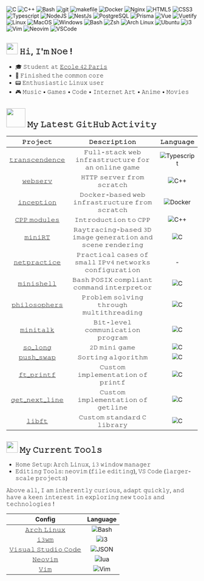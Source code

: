 ![C](https://img.shields.io/badge/-c-%23181717?logo=c)
![C++](https://img.shields.io/badge/-c%2B%2B-%23181717?logo=c%2B%2B&logoColor=%2300599C)
![Bash](https://img.shields.io/badge/-Bash-%2323181717?logo=gnubash&logoColor=%234EAA25)
![git](https://img.shields.io/badge/-Git-%23181717?logo=git)
![makefile](https://img.shields.io/badge/-Makefile-%23181717?logo=gnubash)
![Docker](https://img.shields.io/badge/-Docker-%23181717?logo=docker&logoColor=%232496ED)
![Nginx](https://img.shields.io/badge/-Nginx-%2323181717?logo=nginx&logoColor=%23009639)
![HTML5](https://img.shields.io/badge/-HTML-%23181717?logo=html5&logoColor=%23E34F26)
![CSS3](https://img.shields.io/badge/-CSS-%23181717?logo=css3&logoColor=%231572B6)
![Typescript](https://img.shields.io/badge/-Typescript-%23181717?logo=typescript&logoColor=%233178C6)
![NodeJS](https://img.shields.io/badge/-Node.JS-%23181717?logo=nodedotjs&logoColor=%23339933)
![NestJs](https://img.shields.io/badge/-NestJS-%23181717?logo=nestjs&logoColor=%23E0234E)
![PostgreSQL](https://img.shields.io/badge/-PostgreSQL-%23181717?logo=postgresql&logoColor=%234169E1)
![Prisma](https://img.shields.io/badge/-Prisma-%23181717?logo=prisma&logoColor=%232D3748)
![Vue](https://img.shields.io/badge/-Vue.js-%23181717?logo=vuedotjs&logoColor=%234FC08D)
![Vuetify](https://img.shields.io/badge/-Vuetify-%23181717?logo=vuetify&logoColor=%231867C0)
![Linux](https://img.shields.io/badge/-Linux-%23181717?logo=linux&logoColor=%23FCC624)
![MacOS](https://img.shields.io/badge/-MacOS-%23181717?logo=apple&logoColor=%23999999)
![Windows](https://img.shields.io/badge/-Windows-%23181717?logo=windows&logoColor=%230078D6)
![Bash](https://img.shields.io/badge/-Bash-%2323181717?logo=gnubash&logoColor=%234EAA25)
![Zsh](https://img.shields.io/badge/-zsh-%2323181717?logo=zsh&logoColor=%23F15A24)
![Arch Linux](https://img.shields.io/badge/-Arch%20Linux-%2323181717?logo=archlinux&logoColor=%231793D1)
![Ubuntu](https://img.shields.io/badge/-Ubuntu-%2323181717?logo=ubuntu&logoColor=%23E95420)
![i3](https://img.shields.io/badge/-i3wm-%2323181717?logo=i3&logoColor=%2325A8E0)
![Vim](https://img.shields.io/badge/-Vim-%2323181717?logo=vim&logoColor=%23019733)
![Neovim](https://img.shields.io/badge/-Neovim-%23181717?logo=neovim&logoColor=%2357A143)
![VSCode](https://img.shields.io/badge/-VSCode-%23181717?logo=visualstudiocode&logoColor=%23007ACC)

<h2> <img src="https://media0.giphy.com/media/bnzH3tEHjdDuU/giphy.webp?cid=ecf05e47j4g2yreyzwzndtpr0yx2011nsugqohj6e78d3k00&ep=v1_gifs_search&rid=giphy.webp&ct=s" height="30"> 𝙷𝚒, 𝙸'𝚖 𝙽𝚘𝚎 !</h2>

- 🎓 𝚂𝚝𝚞𝚍𝚎𝚗𝚝 𝚊𝚝 [𝙴𝚌𝚘𝚕𝚎 𝟺𝟸 𝙿𝚊𝚛𝚒𝚜](https://42.fr/en/homepage/)
- 🏁 𝙵𝚒𝚗𝚒𝚜𝚑𝚎𝚍 𝚝𝚑𝚎 𝚌𝚘𝚖𝚖𝚘𝚗 𝚌𝚘𝚛𝚎
- 📟 𝙴𝚗𝚝𝚑𝚞𝚜𝚒𝚊𝚜𝚝𝚒𝚌 𝙻𝚒𝚗𝚞𝚡 𝚞𝚜𝚎𝚛
- 🎮 𝙼𝚞𝚜𝚒𝚌 • 𝙶𝚊𝚖𝚎𝚜 • 𝙲𝚘𝚍𝚎 • 𝙸𝚗𝚝𝚎𝚛𝚗𝚎𝚝 𝙰𝚛𝚝 • 𝙰𝚗𝚒𝚖𝚎 • 𝙼𝚘𝚟𝚒𝚎𝚜

<!-- PUT CONFIG  (and linux config in hobbies ?)
tools VSCode Vim motions split keyboard -->

<h2> <img src="https://media1.giphy.com/media/v1.Y2lkPTc5MGI3NjExYzlqcGp3a2xoNGJiNHlwc2Jkd3EzY3plZTc2dTZyaDJ0OWFianZjMiZlcD12MV9pbnRlcm5hbF9naWZfYnlfaWQmY3Q9cw/iFy6JPjkjM9GDHykZo/giphy.gif" width="50"></img> 𝙼𝚢 𝙻𝚊𝚝𝚎𝚜𝚝 𝙶𝚒𝚝𝙷𝚞𝚋 𝙰𝚌𝚝𝚒𝚟𝚒𝚝𝚢 </h2>


| 𝙿𝚛𝚘𝚓𝚎𝚌𝚝 | 𝙳𝚎𝚜𝚌𝚛𝚒𝚙𝚝𝚒𝚘𝚗 | 𝙻𝚊𝚗𝚐𝚞𝚊𝚐𝚎
|:--:|:--:| :--: |
[𝚝𝚛𝚊𝚗𝚜𝚌𝚎𝚗𝚍𝚎𝚗𝚌𝚎](https://github.com/TheoZerbibi/ft_transcendence) | 𝙵𝚞𝚕𝚕-𝚜𝚝𝚊𝚌𝚔 𝚠𝚎𝚋 𝚒𝚗𝚏𝚛𝚊𝚜𝚝𝚛𝚞𝚌𝚝𝚞𝚛𝚎 𝚏𝚘𝚛 𝚊𝚗 𝚘𝚗𝚕𝚒𝚗𝚎 𝚐𝚊𝚖𝚎 | ![Typescript](https://img.shields.io/badge/-Typescript-%23181717?logo=typescript&logoColor=%233178C6)
[𝚠𝚎𝚋𝚜𝚎𝚛𝚟](https://github.com/nfauconn/webserv) | 𝙷𝚃𝚃𝙿 𝚜𝚎𝚛𝚟𝚎𝚛 𝚏𝚛𝚘𝚖 𝚜𝚌𝚛𝚊𝚝𝚌𝚑 | ![C++](https://img.shields.io/badge/-c%2B%2B-%23181717?logo=c%2B%2B&logoColor=%2300599C)
[𝚒𝚗𝚌𝚎𝚙𝚝𝚒𝚘𝚗](https://github.com/nfauconn/inception) | 𝙳𝚘𝚌𝚔𝚎𝚛-𝚋𝚊𝚜𝚎𝚍 𝚠𝚎𝚋 𝚒𝚗𝚏𝚛𝚊𝚜𝚝𝚛𝚞𝚌𝚝𝚞𝚛𝚎 𝚏𝚛𝚘𝚖 𝚜𝚌𝚛𝚊𝚝𝚌𝚑 | ![Docker](https://img.shields.io/badge/-Docker-%23181717?logo=docker&logoColor=%232496ED)
[𝙲𝙿𝙿 𝚖𝚘𝚍𝚞𝚕𝚎𝚜](https://github.com/nfauconn/cpp) | 𝙸𝚗𝚝𝚛𝚘𝚍𝚞𝚌𝚝𝚒𝚘𝚗 𝚝𝚘 𝙲𝙿𝙿 | ![C++](https://img.shields.io/badge/-c%2B%2B-%23181717?logo=c%2B%2B&logoColor=%2300599C) |
[𝚖𝚒𝚗𝚒𝚁𝚃](https://github.com/nfauconn/miniRT) | 𝚁𝚊𝚢𝚝𝚛𝚊𝚌𝚒𝚗𝚐-𝚋𝚊𝚜𝚎𝚍 𝟹𝙳 𝚒𝚖𝚊𝚐𝚎 𝚐𝚎𝚗𝚎𝚛𝚊𝚝𝚒𝚘𝚗 𝚊𝚗𝚍 𝚜𝚌𝚎𝚗𝚎 𝚛𝚎𝚗𝚍𝚎𝚛𝚒𝚗𝚐 | ![C](https://img.shields.io/badge/-c-%23181717?logo=c) |
[𝚗𝚎𝚝𝚙𝚛𝚊𝚌𝚝𝚒𝚌𝚎](https://github.com/nfauconn/netpractice) | 𝙿𝚛𝚊𝚌𝚝𝚒𝚌𝚊𝚕 𝚌𝚊𝚜𝚎𝚜 𝚘𝚏 𝚜𝚖𝚊𝚕𝚕 𝙸𝙿𝚟𝟺 𝚗𝚎𝚝𝚠𝚘𝚛𝚔𝚜 𝚌𝚘𝚗𝚏𝚒𝚐𝚞𝚛𝚊𝚝𝚒𝚘𝚗 | - |
[𝚖𝚒𝚗𝚒𝚜𝚑𝚎𝚕𝚕](https://github.com/nfauconn/minishell) | 𝙱𝚊𝚜𝚑 𝙿𝙾𝚂𝙸𝚇 𝚌𝚘𝚖𝚙𝚕𝚒𝚊𝚗𝚝 𝚌𝚘𝚖𝚖𝚊𝚗𝚍 𝚒𝚗𝚝𝚎𝚛𝚙𝚛𝚎𝚝𝚘𝚛  | ![C](https://img.shields.io/badge/-c-%23181717?logo=c) |
[𝚙𝚑𝚒𝚕𝚘𝚜𝚘𝚙𝚑𝚎𝚛𝚜](https://github.com/nfauconn/philosophers) | 𝙿𝚛𝚘𝚋𝚕𝚎𝚖 𝚜𝚘𝚕𝚟𝚒𝚗𝚐 𝚝𝚑𝚛𝚘𝚞𝚐𝚑 𝚖𝚞𝚕𝚝𝚒𝚝𝚑𝚛𝚎𝚊𝚍𝚒𝚗𝚐 | ![C](https://img.shields.io/badge/-c-%23181717?logo=c) |
[𝚖𝚒𝚗𝚒𝚝𝚊𝚕𝚔](https://github.com/nfauconn/minitalk) | 𝙱𝚒𝚝-𝚕𝚎𝚟𝚎𝚕 𝚌𝚘𝚖𝚖𝚞𝚗𝚒𝚌𝚊𝚝𝚒𝚘𝚗 𝚙𝚛𝚘𝚐𝚛𝚊𝚖 | ![C](https://img.shields.io/badge/-c-%23181717?logo=c) |
[𝚜𝚘_𝚕𝚘𝚗𝚐](https://github.com/nfauconn/so_long) | 𝟸𝙳 𝚖𝚒𝚗𝚒 𝚐𝚊𝚖𝚎 | ![C](https://img.shields.io/badge/-c-%23181717?logo=c) |
[𝚙𝚞𝚜𝚑_𝚜𝚠𝚊𝚙](https://github.com/nfauconn/push_swap) | 𝚂𝚘𝚛𝚝𝚒𝚗𝚐 𝚊𝚕𝚐𝚘𝚛𝚒𝚝𝚑𝚖 | ![C](https://img.shields.io/badge/-c-%23181717?logo=c) |
[𝚏𝚝_𝚙𝚛𝚒𝚗𝚝𝚏](https://github.com/nfauconn/ft_printf) | 𝙲𝚞𝚜𝚝𝚘𝚖 𝚒𝚖𝚙𝚕𝚎𝚖𝚎𝚗𝚝𝚊𝚝𝚒𝚘𝚗 𝚘𝚏 𝚙𝚛𝚒𝚗𝚝𝚏 | ![C](https://img.shields.io/badge/-c-%23181717?logo=c) |
[𝚐𝚎𝚝_𝚗𝚎𝚡𝚝_𝚕𝚒𝚗𝚎](https://github.com/nfauconn/get_next_line) | 𝙲𝚞𝚜𝚝𝚘𝚖 𝚒𝚖𝚙𝚕𝚎𝚖𝚎𝚗𝚝𝚊𝚝𝚒𝚘𝚗 𝚘𝚏 𝚐𝚎𝚝𝚕𝚒𝚗𝚎 | ![C](https://img.shields.io/badge/-c-%23181717?logo=c) |
[𝚕𝚒𝚋𝚏𝚝](https://github.com/nfauconn/libft) | 𝙲𝚞𝚜𝚝𝚘𝚖 𝚜𝚝𝚊𝚗𝚍𝚊𝚛𝚍 𝙲 𝚕𝚒𝚋𝚛𝚊𝚛𝚢 | ![C](https://img.shields.io/badge/-c-%23181717?logo=c) |


<!--
- **Language**: The project must be written in C.
- **Norm Compliance**: Code must adhere to the Norm of the school.
- **Error Handling**: Programs should not exit unexpectedly (e.g., segmentation fault, bus error, double free). Such incidents will render the project non-functional and result in a score of 0.
- **Memory Management**: All heap allocated memory must be properly freed. Memory leaks are not tolerated.
- **Adherence to Norms and Coding Standards:** write code that is not only operational but also streamlined, readable, and in strict adherence to both the project's guidelines and the school's high coding standards
  > *no global variables except if exciplicitly authorized*
  > *variables declared and aligned at the beginning of functions*
  > *no more than 5 functions per .c file*
  > *no more than 4 variables per function*
  > *no more than 4 parameters per function*
  > *no more than 25 lines per function*
  > *no more than 80 columns per line*
  > *no for loops*
  > *no switch case*
  > *no goto*
  > *no ternary operator*

All projects compile source files with flags `-Wall`, `-Wextra`, and `-Werror`.
All projects are free from any memory leaks, segfaults, double frees, or other undefined behavior.

!!!
• *Peer-Evaluation and Version Control*
-->

<h2> <img src="https://media3.giphy.com/media/9xuY0UvnJ05lJfTDhn/200w.webp?cid=ecf05e47h9yfawp7yzaarog55hmte4g86fem88kqqjti3vbu&ep=v1_gifs_related&rid=200w.webp&ct=s" width="30"></img> 𝙼𝚢 𝙲𝚞𝚛𝚛𝚎𝚗𝚝 𝚃𝚘𝚘𝚕𝚜 </h2>

- 𝙷𝚘𝚖𝚎 𝚂𝚎𝚝𝚞𝚙: 𝙰𝚛𝚌𝚑 𝙻𝚒𝚗𝚞𝚡, 𝚒𝟹 𝚠𝚒𝚗𝚍𝚘𝚠 𝚖𝚊𝚗𝚊𝚐𝚎𝚛
- 𝙴𝚍𝚒𝚝𝚒𝚗𝚐 𝚃𝚘𝚘𝚕𝚜: 𝚗𝚎𝚘𝚟𝚒𝚖 (𝚏𝚒𝚕𝚎 𝚎𝚍𝚒𝚝𝚒𝚗𝚐), 𝚅𝚂 𝙲𝚘𝚍𝚎 (𝚕𝚊𝚛𝚐𝚎𝚛-𝚜𝚌𝚊𝚕𝚎 𝚙𝚛𝚘𝚓𝚎𝚌𝚝𝚜)

𝙰𝚋𝚘𝚟𝚎 𝚊𝚕𝚕, 𝙸 𝚊𝚖 𝚒𝚗𝚑𝚎𝚛𝚎𝚗𝚝𝚕𝚢 𝚌𝚞𝚛𝚒𝚘𝚞𝚜, 𝚊𝚍𝚊𝚙𝚝 𝚚𝚞𝚒𝚌𝚔𝚕𝚢, 𝚊𝚗𝚍 𝚑𝚊𝚟𝚎 𝚊 𝚔𝚎𝚎𝚗 𝚒𝚗𝚝𝚎𝚛𝚎𝚜𝚝 𝚒𝚗 𝚎𝚡𝚙𝚕𝚘𝚛𝚒𝚗𝚐 𝚗𝚎𝚠 𝚝𝚘𝚘𝚕𝚜 𝚊𝚗𝚍 𝚝𝚎𝚌𝚑𝚗𝚘𝚕𝚘𝚐𝚒𝚎𝚜 !

Config | Language
|:--:|:--:|
[𝙰𝚛𝚌𝚑 𝙻𝚒𝚗𝚞𝚡](https://github.com/nfauconn/dotfiles/tree/main/archlinux) | ![Bash](https://img.shields.io/badge/-Bash-%2323181717?logo=gnubash&logoColor=%234EAA25)
[𝚒𝟹𝚠𝚖](https://github.com/nfauconn/dotfiles/tree/main/archlinux/dotfiles/.i3) | ![i3](https://img.shields.io/badge/-i3-%2323181717?logo=i3&logoColor=%2325A8E0)
[𝚅𝚒𝚜𝚞𝚊𝚕 𝚂𝚝𝚞𝚍𝚒𝚘 𝙲𝚘𝚍𝚎](https://github.com/nfauconn/dotfiles/tree/main/archlinux/dotfiles/.config/Code) | ![JSON](https://img.shields.io/badge/-JSON-%2323181717?logo=json&logoColor=%23000000)
[𝙽𝚎𝚘𝚟𝚒𝚖](https://github.com/nfauconn/dotfiles/tree/main/archlinux/dotfiles/.config/nvim) | ![lua](https://img.shields.io/badge/-Lua-%2323181717?logo=lua&logoColor=%232C2D72)
[𝚅𝚒𝚖](https://github.com/nfauconn/dotfiles/blob/main/archlinux/dotfiles/.vimrc) | ![Vim](https://img.shields.io/badge/-Vim-%2323181717?logo=vim&logoColor=%23019733)